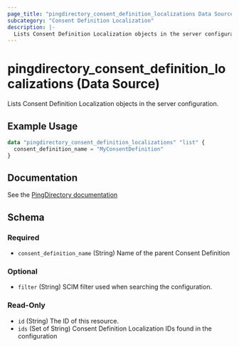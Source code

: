 ```yaml
---
page_title: "pingdirectory_consent_definition_localizations Data Source - terraform-provider-pingdirectory"
subcategory: "Consent Definition Localization"
description: |-
  Lists Consent Definition Localization objects in the server configuration.
---
```


# pingdirectory_consent_definition_localizations (Data Source)

Lists Consent Definition Localization objects in the server configuration.

## Example Usage

```terraform
data "pingdirectory_consent_definition_localizations" "list" {
  consent_definition_name = "MyConsentDefinition"
}
```

## Documentation
See the [PingDirectory documentation](https://docs.pingidentity.com/r/en-us/pingdirectory-93/pd_cs_create_consent_def_localization)

<!-- schema generated by tfplugindocs -->
## Schema

### Required

- `consent_definition_name` (String) Name of the parent Consent Definition

### Optional

- `filter` (String) SCIM filter used when searching the configuration.

### Read-Only

- `id` (String) The ID of this resource.
- `ids` (Set of String) Consent Definition Localization IDs found in the configuration


